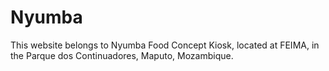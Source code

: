 # Nyumba
This website belongs to Nyumba Food Concept Kiosk, located at FEIMA, in the Parque dos Continuadores, Maputo, Mozambique.
